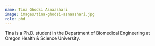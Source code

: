 ```yaml
---
name: Tina Ghodsi Asnaashari
image: images/tina-ghodsi-asnaashari.jpg
role: phd
---
```


Tina is a Ph.D. student in the Department of Biomedical Engineering at Oregon Health & Science University. 
